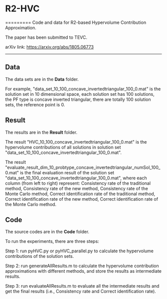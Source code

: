 # R2-HVC
=========
Code and data for R2-based Hypervolume Contribution Approximation. 

The paper has been submitted to TEVC. 

arXiv link: https://arxiv.org/abs/1805.06773 

-------------------

## Data
The data sets are in the **Data** folder.

For example, "data_set_10_100_concave_invertedtriangular_100_0.mat" is the solution set in 10 dimensional space, each solution set has 100 solutions, the PF type is concave inverted triangular, there are totally 100 solution sets, the reference point is 0.

## Result
The results are in the **Result** folder.

The result "HVC_10_100_concave_invertedtriangular_100_0.mat" is the hypervolume contributions of all solutions in solution set "data_set_10_100_concave_invertedtriangular_100_0.mat". 

The result "evaluate_result_dim_10_probtype_concave_invertedtriangular_numSol_100_0.mat" is the final evaluation result of the solution set "data_set_10_100_concave_invertedtriangular_100_0.mat", where each column (from left to right) represent:  Consistency rate of the traditional method, Consistency rate of the new method, Consistency rate of the Monte Carlo method, Correct identification rate of the traditional method, Correct identification rate of the new method, Correct identification rate of the Monte Carlo method.

## Code
The source codes are in the **Code** folder.

To run the experiments, there are three steps:

Step 1: run pyHVC.py or pyHVC_parallel.py to calculate the hypervolume contributions of the solution sets.

Step 2: run generateAllResults.m to calculate the hypervolume contribution approximations with different methods, and store the results as intermediate results.

Step 3: run evaluateAllResults.m to evaluate all the intermediate results and get the final results (i.e., Consistency rate and Correct identification rate).